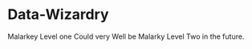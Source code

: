 Data-Wizardry
=============

Malarkey Level one
Could very Well be Malarky Level Two in the future.
